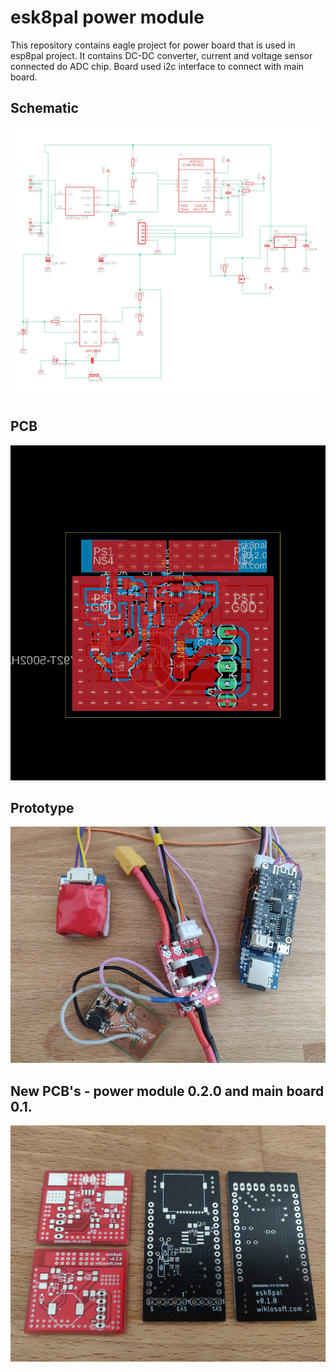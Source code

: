 # esk8pal power module

This repository contains eagle project for power board that is used in esp8pal project. It contains DC-DC converter, current and voltage sensor connected do ADC chip. Board used i2c interface to connect with main board. 


## Schematic
![Alt text](schematic.png)

## PCB

![Alt text](pcb.png)

## Prototype

![Alt text](prototype.jpg)


## New PCB's - power module 0.2.0 and main board 0.1.

![Alt text](new_pcbs.jpg)
